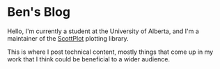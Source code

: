 # Ben's Blog
Hello, I'm currently a student at the University of Alberta, and I'm a maintainer of the [ScottPlot](https://github.com/ScottPlot/ScottPlot) plotting library.

This is where I post technical content, mostly things that come up in my work that I think could be beneficial to a wider audience.
